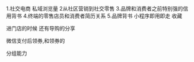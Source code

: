 1.社交电商 私域浏览量 
2从社区营销到社交零售
3.品牌和消费者之前特别强的信用背书
4.终端的零售店员和消费者简历关系
5.品牌背书
小程序即用即走 收藏

进门店的时候 还有导购的分享

微信支付后领券,和领券的

分组能力 